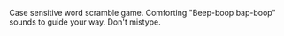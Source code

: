 Case sensitive word scramble game. Comforting "Beep-boop bap-boop" sounds to guide your way. Don't mistype.
